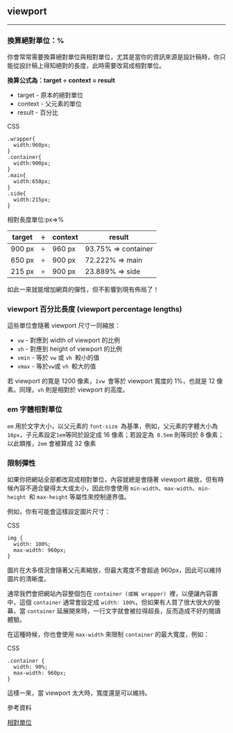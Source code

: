 ## viewport
---

### 換算絕對單位：%

你會常常需要換算絕對單位與相對單位，尤其是當你的資訊來源是設計稿時，你只能從設計稿上得知絕對的長度，此時需要改寫成相對單位。

**換算公式為：target ÷ context = result**

+ target - 原本的絕對單位
+ context - 父元素的單位
+ result - 百分比

CSS

```
.wrapper{
  width:960px;
}
.container{
  width:900px;
}
.main{
  width:650px;
}
.side{
  width:215px;
}
```

相對長度單位:px=>%

| target | ÷ | context | result |
| ------- | ------- | ------- | ------- |
| 900 px | ÷ | 960 px | 93.75% => container |
| 650 px | ÷ | 900 px | 72.222%  => main |
| 215 px | ÷ | 900 px | 23.889% => side |

如此一來就能增加網頁的彈性，但不影響到現有佈局了！

### viewport 百分比長度 (viewport percentage lengths)

這些單位會隨著 viewport 尺寸一同縮放：

+ `vw` - 對應到 width of viewport 的比例
+ `vh` - 對應到 height of viewport 的比例
+ `vmin` - 等於 `vw` 或 `vh `較小的值
+ `vmax` - 等於` vw `或 `vh `較大的值

若 viewport 的寬是 1200 像素，`1vw `會等於 viewport 寬度的 1%，也就是 12 像素。同理，`vh` 則是相對於 viewport 的高度。

### em 字體相對單位

`em` 用於文字大小，以父元素的 `font-size `為基準，例如，父元素的字體大小為 `16px`，子元素設定` 1em `等同於設定成 16 像素；若設定為` 0.5em` 則等同於 8 像素；以此類推，`2em` 會被算成 32 像素

### 限制彈性

如果你把網站全部都改寫成相對單位，內容就總是會隨著 viewport 縮放，但有時候內容不適合變得太大或太小，因此你會使用 `min-width`、`max-width`、`min-height `和 `max-height` 等屬性來控制邊界值。

例如，你有可能會這樣設定圖片尺寸：

CSS

```
img {
  width: 100%;
  max-width: 960px;
}
```
圖片在大多情況會隨著父元素縮放，但最大寬度不會超過 960px，因此可以維持圖片的清晰度。


通常我們會把網站內容整個包在 `container (或稱 wrapper) `裡，以便讓內容置中，這個 `container` 通常會設定成 `width: 100%`，但如果有人買了很大很大的螢幕，當 `container` 延展開來時，一行文字就會被拉得超長，反而造成不好的閱讀體驗。

在這種時候，你也會使用 `max-width` 來限制 `container` 的最大寬度，例如：

CSS

```
.container {
  width: 90%;
  max-width: 960px;
}
```

這樣一來，當 viewport 太大時，寬度還是可以維持。




參考資料

[相對單位](https://lighthouse.alphacamp.co/courses/17/units/2726)